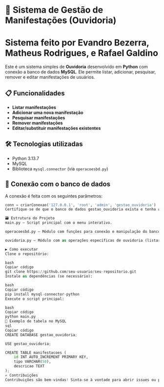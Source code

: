 # 📣 Sistema de Gestão de Manifestações (Ouvidoria)
# Sistema feito por Evandro Bezerra, Matheus Rodrigues, e Rafael Galdino

Este é um sistema simples de **Ouvidoria** desenvolvido em **Python** com conexão a banco de dados **MySQL**. Ele permite listar, adicionar, pesquisar, remover e editar manifestações de usuários.

## 📋 Funcionalidades

- **Listar manifestações**  
- **Adicionar uma nova manifestação**  
- **Pesquisar manifestações**  
- **Remover manifestações**  
- **Editar/substituir manifestações existentes**

## 🛠️ Tecnologias utilizadas

- Python 3.13.7
- MySQL
- Biblioteca `mysql.connector` (via `operacoesbd.py`)

## 🔌 Conexão com o banco de dados

A conexão é feita com os seguintes parâmetros:

```python
conn = criarConexao('127.0.0.1', 'root', 'admin', 'gestao_ouvidoria')
Certifique-se de que o banco de dados gestao_ouvidoria exista e tenha as tabelas necessárias.

🗃️ Estrutura do Projeto
main.py – Script principal com o menu interativo.

operacoesbd.py – Módulo com funções para conexão e manipulação do banco de dados.

ouvidoria.py – Módulo com as operações específicas de ouvidoria (listar, adicionar, remover, etc.).

▶️ Como executar
Clone o repositório:

bash
Copiar código
git clone https://github.com/seu-usuario/seu-repositorio.git
Instale as dependências (se necessário):

bash
Copiar código
pip install mysql-connector-python
Execute o script principal:

bash
Copiar código
python main.py
💾 Exemplo de tabela no MySQL
sql
Copiar código
CREATE DATABASE gestao_ouvidoria;

USE gestao_ouvidoria;

CREATE TABLE manifestacoes (
    id INT AUTO_INCREMENT PRIMARY KEY,
    tipo VARCHAR(50),
    descricao TEXT
);
✍️ Contribuições
Contribuições são bem-vindas! Sinta-se à vontade para abrir issues ou pull requests.

